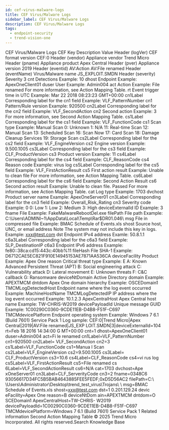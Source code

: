 ```yaml
---
id: cef-virus-malware-logs
title: CEF Virus/Malware Logs
sidebar_label: CEF Virus/Malware Logs
description: CEF Virus/Malware Logs
tags:
  - endpoint-security
  - trend-vision-one
---
```


 CEF Virus/Malware Logs CEF Key Description Value Header (logVer) CEF format version CEF:0 Header (vendor) Appliance vendor Trend Micro Header (pname) Appliance product Apex Central Header (pver) Appliance version 2019 Header (eventid) AV:Action AV:File renamed Header (eventName) Virus/Malware name JS_EXPLOIT.SMDN Header (severity) Severity 3 cnt Detections Example: 10 dhost Endpoint Example: ApexOneClient01 duser User Example: Admin004 act Action Example: File renamed For more information, see Action Mapping Table. rt Event trigger time in UTC Example: Mar 22 2018 08:23:23 GMT+00:00 cn1Label Corresponding label for the cn1 field Example: VLF_PatternNumber cn1 Pattern/Rule version Example: 920500 cn2Label Corresponding label for the cn2 field Example: VLF_SecondAction cn2 Second action Example: 3 For more information, see Second Action Mapping Table. cs1Label Corresponding label for the cs1 field Example: VLF_FunctionCode cs1 Scan type Example: Manual Scan 0: Unknown 1: N/A 11: Real-time Scan 12: Manual Scan 13: Scheduled Scan 16: Scan Now 17: Card Scan 18: Damage Cleanup Services 19: Storage Scan cs2Label Corresponding label for the cs2 field Example: VLF_EngineVersion cs2 Engine version Example: 9.500.1005 cs3Label Corresponding label for the cs3 field Example: CLF_ProductVersion cs3 Product version Example: 11 cs4Label Corresponding label for the cs4 field Example: CLF_ReasonCode cs4 Reason code Example: virus log cs5Label Corresponding label for the cs5 field Example: VLF_FirstActionResult cs5 First action result Example: Unable to clean file For more information, see Action Mapping Table. cs6Label Corresponding label for the cs6 field Example: Second Action Result cs6 Second action result Example: Unable to clean file. Passed For more information, see Action Mapping Table. cat Log type Example: 1703 dvchost Product server name Example: ApexOneServer01 cn3Label Corresponding label for the cn3 field Example: Overall_Risk_Rating cn3 Severity code Example: 0 0: Low 1: Low 2: Medium 3: High deviceExternalId ID Example: 3 fname File Example: FakeMalwareRebootDel.exe filePath File path Example: C:\\Users\\ADMINI~1\\AppData\\Local\\Temp\\Rar$DR01.046\\ msg File in compressed file Example: BMAC Schedule of Events.xls shost Source host, UNC, or email address Note The system may not include this key in logs. Example: xxx@test.com dst Endpoint IPv4 address Examle: 50.8.1.1 c6a3Label Corresponding label for the c6a3 field Example: SLP_DestinationIP c6a3 Endpoint IPv6 address Example: fe80::38ca:cd15:443c:40bb%11 fileHash File SHA-1 Example: D6712CAE5EC821F910E14945153AE7871AA536CA deviceFacility Product Example: Apex One reason Critical threat type Example: E A: Known Advanced Persistent Threat (APT) B: Social engineering attack C: Vulnerability attack D: Lateral movement E: Unknown threats F: C&C callback G: Ransomware deviceNtDomain Active Directory domain Example: APEXTMCM dntdom Apex One domain hierarchy Example: OSCEDomain1 TMCMLogDetectedHost Endpoint name where the log event occurred Example: MachineHostName TMCMLogDetectedIP IP address where the log event occurred Example: 10.1.2.3 ApexCentralHost Apex Central host name Example: TW-CHRIS-W2019 devicePayloadId Unique message GUID Example: 1C00290C0360-9CDE11EB-D4B8-F51F-C697 TMCMdevicePlatform Endpoint operating system Example: Windows 7 6.1 (Build 7601) Service Pack 1 Log sample: CEF:0|Trend Micro|Apex Central|2019|AV:File renamed|JS_EXP LOIT.SMDN|3|deviceExternalId=104 rt=Feb 18 2016 14:34:00 G MT+00:00 cnt=1 dhost=ApexOneClient01 duser=Admin004 act=Fi le renamed cn1Label=VLF_PatternNumber cn1=920500 cn2Label= VLF_SecondAction cn2=3 cs1Label=VLF_FunctionCode cs1=Manua l Scan cs2Label=VLF_EngineVersion cs2=9.500.1005 cs3Label= CLF_ProductVersion cs3=10.6 cs4Label=CLF_ReasonCode cs4=vi rus log cs5Label=VLF_FirstActionResult cs5=File renamed cs 6Label=VLF_SecondActionResult cs6=N/A cat=1703 dvchost=Ape xOneServer01 cn3Label=CLF_ServerityCode cn3=2 fname=0348C6 93056617D34FC5B5BAB4643885FEE5FEDF;0xD5D56AC2 filePath=C:\ \Users\\Administrator\\Desktop\\trend_test_virus\\Trojans\ \ msg=BMAC Schedule of Events.xls shost=xxx@test.com dst=1 0.201.129.24 devic eFacility=Apex One reason=B deviceNtDom ain=APEXTMCM dntdom=O SCEDomain1 ApexCentralHost=TW-CHRIS- W2019 devicePayloadId=1C00290C0360-9CDE11EB-D4B8-F51F-C697 TMCMdevicePlatform=Windows 7 6.1 (Build 7601) Service Pack 1 Related information Second Action Mapping Table © 2025 Trend Micro Incorporated. All rights reserved.Search Knowledge Base